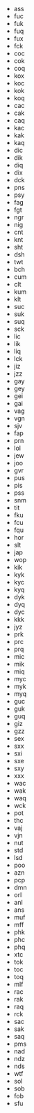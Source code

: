 - ass
- fuc
- fuk
- fuq
- fux
- fck
- coc
- cok
- coq
- kox
- koc
- kok
- koq
- cac
- cak
- caq
- kac
- kak
- kaq
- dic
- dik
- diq
- dix
- dck
- pns
- psy
- fag
- fgt
- ngr
- nig
- cnt
- knt
- sht
- dsh
- twt
- bch
- cum
- clt
- kum
- klt
- suc
- suk
- suq
- sck
- lic
- lik
- liq
- lck
- jiz
- jzz
- gay
- gey
- gei
- gai
- vag
- vgn
- sjv
- fap
- prn
- lol
- jew
- joo
- gvr
- pus
- pis
- pss
- snm
- tit
- fku
- fcu
- fqu
- hor
- slt
- jap
- wop
- kik
- kyk
- kyc
- kyq
- dyk
- dyq
- dyc
- kkk
- jyz
- prk
- prc
- prq
- mic
- mik
- miq
- myc
- myk
- myq
- guc
- guk
- guq
- giz
- gzz
- sex
- sxx
- sxi
- sxe
- sxy
- xxx
- wac
- wak
- waq
- wck
- pot
- thc
- vaj
- vjn
- nut
- std
- lsd
- poo
- azn
- pcp
- dmn
- orl
- anl
- ans
- muf
- mff
- phk
- phc
- phq
- xtc
- tok
- toc
- toq
- mlf
- rac
- rak
- raq
- rck
- sac
- sak
- saq
- pms
- nad
- ndz
- nds
- wtf
- sol
- sob
- fob
- sfu
